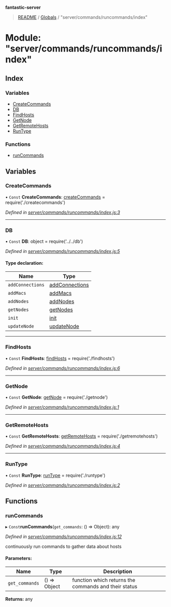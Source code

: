 **fantastic-server**

> [README](../README.md) / [Globals](../globals.md) / "server/commands/runcommands/index"

# Module: "server/commands/runcommands/index"

## Index

### Variables

* [CreateCommands](_server_commands_runcommands_index_.md#createcommands)
* [DB](_server_commands_runcommands_index_.md#db)
* [FindHosts](_server_commands_runcommands_index_.md#findhosts)
* [GetNode](_server_commands_runcommands_index_.md#getnode)
* [GetRemoteHosts](_server_commands_runcommands_index_.md#getremotehosts)
* [RunType](_server_commands_runcommands_index_.md#runtype)

### Functions

* [runCommands](_server_commands_runcommands_index_.md#runcommands)

## Variables

### CreateCommands

• `Const` **CreateCommands**: [createCommands](_server_commands_runcommands_createcommands_.md#createcommands) = require('./createcommands')

*Defined in [server/commands/runcommands/index.js:3](https://github.com/besimorhino/project-fantastic/blob/a9b4b41/server/commands/runcommands/index.js#L3)*

___

### DB

• `Const` **DB**: object = require('../../db')

*Defined in [server/commands/runcommands/index.js:5](https://github.com/besimorhino/project-fantastic/blob/a9b4b41/server/commands/runcommands/index.js#L5)*

#### Type declaration:

Name | Type |
------ | ------ |
`addConnections` | [addConnections](_server_db_addconnections_index_.md#addconnections) |
`addMacs` | [addMacs](_server_db_addmacs_.md#addmacs) |
`addNodes` | [addNodes](_server_db_addnodes_index_.md#addnodes) |
`getNodes` | [getNodes](_server_db_getnodes_index_.md#getnodes) |
`init` | [init](_server_db_index_.md#init) |
`updateNode` | [updateNode](_server_db_updatenode_.md#updatenode) |

___

### FindHosts

• `Const` **FindHosts**: [findHosts](_server_commands_runcommands_findhosts_.md#findhosts) = require('./findhosts')

*Defined in [server/commands/runcommands/index.js:6](https://github.com/besimorhino/project-fantastic/blob/a9b4b41/server/commands/runcommands/index.js#L6)*

___

### GetNode

• `Const` **GetNode**: [getNode](_server_commands_runcommands_getnode_.md#getnode) = require('./getnode')

*Defined in [server/commands/runcommands/index.js:1](https://github.com/besimorhino/project-fantastic/blob/a9b4b41/server/commands/runcommands/index.js#L1)*

___

### GetRemoteHosts

• `Const` **GetRemoteHosts**: [getRemoteHosts](_server_commands_runcommands_getremotehosts_.md#getremotehosts) = require('./getremotehosts')

*Defined in [server/commands/runcommands/index.js:4](https://github.com/besimorhino/project-fantastic/blob/a9b4b41/server/commands/runcommands/index.js#L4)*

___

### RunType

• `Const` **RunType**: [runType](_server_commands_runcommands_runtype_.md#runtype) = require('./runtype')

*Defined in [server/commands/runcommands/index.js:2](https://github.com/besimorhino/project-fantastic/blob/a9b4b41/server/commands/runcommands/index.js#L2)*

## Functions

### runCommands

▸ `Const`**runCommands**(`get_commands`: () => Object): any

*Defined in [server/commands/runcommands/index.js:12](https://github.com/besimorhino/project-fantastic/blob/a9b4b41/server/commands/runcommands/index.js#L12)*

continuously run commands to gather data about hosts

#### Parameters:

Name | Type | Description |
------ | ------ | ------ |
`get_commands` | () => Object | function which returns the commands and their status  |

**Returns:** any
